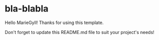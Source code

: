 # bla-blabla

Hello MarieGyll! Thanks for using this template.

Don't forget to update this README.md file to suit your project's needs!


